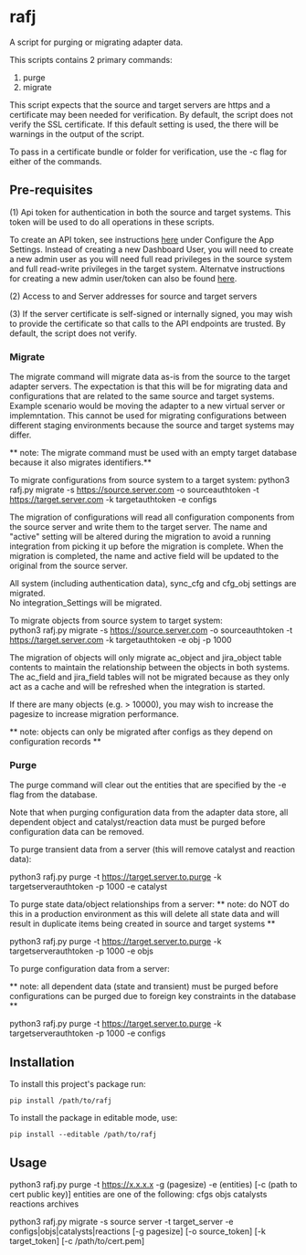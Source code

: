 # rafj
A script for purging or migrating adapter data.  

This scripts contains 2 primary commands: 
1.  purge
2.  migrate

This script expects that the source and target servers are https and a certificate may been needed for verification.  By default, the script does not verify the SSL certificate.  If this default setting is used, the there will be warnings in the output of the script.  

To pass in a certificate bundle or folder for verification, use the -c flag for either of the commands.  

## Pre-requisites 
(1) Api token for authentication in both the source and target systems.  This token will be used to do all operations in these scripts.  

To create an API token, see instructions [here](https://techdocs.broadcom.com/us/en/ca-enterprise-software/agile-development-and-management/rally-platform-ca-agile-central/rally/integrating-top/connectors/ppm-integrations/adapter-for-jira/jira-adapter-configuration-guide.html) under Configure the App Settings.  Instead of creating a new Dashboard User, you will need to create a new admin user as you will need full read privileges in the source system and full read-write privileges in the target system.  Alternatve instructions for creating a new admin user/token can also be found [here](https://ca-broadcom.wolkenservicedesk.com/external/article?articleId=219256 ).

(2) Access to and Server addresses for source and target servers 

(3) If the server certificate is self-signed or internally signed, you may wish to provide the certificate so that calls to the API endpoints are trusted.  By default, the script does not verify. 

### Migrate 
The migrate command will migrate data as-is from the source to the target adapter servers.  The expectation is that this will be for migrating data and configurations that are related to the same source and target systems.  Example scenario would be moving the adapter to a new virtual server or implemntation.  This cannot be used for migrating configurations between different staging environments because the source and target systems may differ.  

** note: The migrate command must be used with an empty target database because it also migrates identifiers.**

To migrate configurations from source system to a target system:
python3 rafj.py migrate -s https://source.server.com -o sourceauthtoken -t https://target.server.com -k targetauthtoken -e configs 

The migration of configurations will read all configuration components from the source server and write them to the target server.  The name and "active" setting will be altered during the migration to avoid a running integration from picking it up before the migration is complete.  When the migration is completed, the name and active field will be updated to the original from the source server.  

All system (including authentication data), sync_cfg and cfg_obj settings are migrated.  
No integration_Settings will be migrated.  

To migrate objects from source system to target system:  
python3 rafj.py migrate -s https://source.server.com -o sourceauthtoken -t https://target.server.com -k targetauthtoken -e obj -p 1000

The migration of objects will only migrate ac_object and jira_object table contents to maintain the relationship between the objects in both systems.  The ac_field and jira_field tables will not be migrated because as they only act as a cache and will be refreshed when the integration is started.  

If there are many objects (e.g. > 10000), you may wish to increase the pagesize to increase migration performance. 

** note: objects can only be migrated after configs as they depend on configuration records ** 

### Purge
The purge command will clear out the entities that are specified by the -e flag from the database.  

Note that when purging configuration data from the adapter data store, all dependent object and catalyst/reaction data must be purged before configuration data can be removed.  

To purge transient data from a server (this will remove catalyst and reaction data): 

python3 rafj.py purge -t https://target.server.to.purge -k targetserverauthtoken -p 1000 -e catalyst

To purge state data/object relationships from a server:
** note: do NOT do this in a production environment as this will delete all state data and will result in duplicate items being created in source and target systems **

python3 rafj.py purge -t https://target.server.to.purge -k targetserverauthtoken -p 1000 -e objs

To purge configuration data from a server: 

** note: all dependent data (state and transient) must be purged before configurations can be purged due to foreign key constraints in the database **

python3 rafj.py purge -t https://target.server.to.purge -k targetserverauthtoken -p 1000 -e configs

## Installation
To install this project's package run:
```
pip install /path/to/rafj
```
To install the package in editable mode, use:
```
pip install --editable /path/to/rafj
```


## Usage


python3 rafj.py purge  -t https://x.x.x.x -g (pagesize) -e (entities) [-c (path to cert public key)]
entities are one of the following:
cfgs
objs
catalysts
reactions
archives

python3 rafj.py migrate -s source server -t target_server -e configs|objs|catalysts|reactions  [-g pagesize] [-o source_token] [-k target_token] [-c /path/to/cert.pem]
